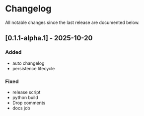# Changelog

All notable changes since the last release are documented below.

## [0.1.1-alpha.1] - 2025-10-20

### Added
- auto changelog
- persistence lifecycle

### Fixed
- release script
- python build
- Drop comments
- docs job

